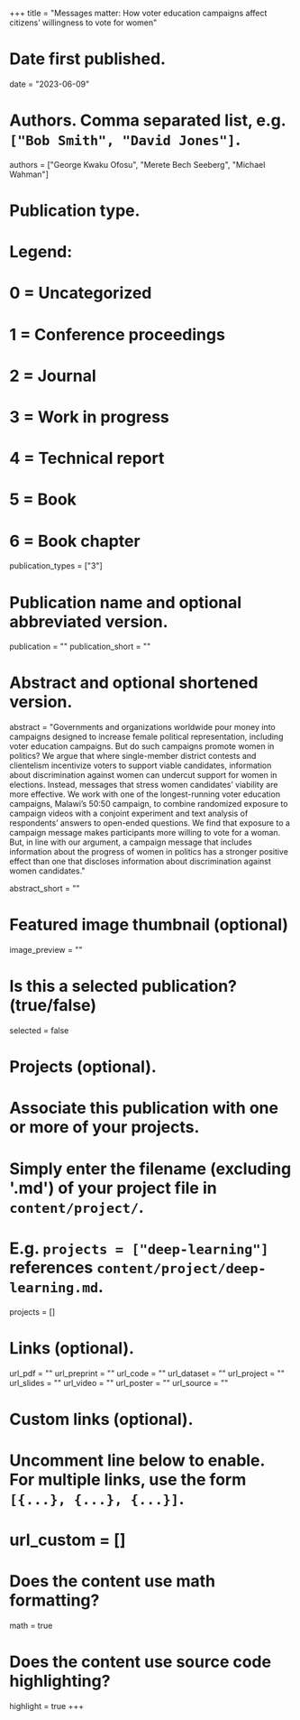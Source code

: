 +++
title = "Messages matter: How voter education campaigns affect citizens’ willingness to vote for women"

# Date first published.
date = "2023-06-09"

# Authors. Comma separated list, e.g. `["Bob Smith", "David Jones"]`.
authors = ["George Kwaku Ofosu", "Merete Bech Seeberg", "Michael Wahman"]

# Publication type.
# Legend:
# 0 = Uncategorized
# 1 = Conference proceedings
# 2 = Journal
# 3 = Work in progress
# 4 = Technical report
# 5 = Book
# 6 = Book chapter
publication_types = ["3"]

# Publication name and optional abbreviated version.
publication = ""
publication_short = ""

# Abstract and optional shortened version.
abstract = "Governments and organizations worldwide pour money into campaigns designed to increase female political representation, including voter education campaigns. But do such campaigns promote women in politics? We argue that where single-member district contests and clientelism incentivize voters to support viable candidates, information about discrimination against women can undercut support for women in elections. Instead, messages that stress women candidates’ viability are more effective. We work with one of the longest-running voter education campaigns, Malawi’s 50:50 campaign, to combine randomized exposure to campaign videos with a conjoint experiment and text analysis of respondents’ answers to open-ended questions. We find that exposure to a campaign message makes participants more willing to vote for a woman. But, in line with our argument, a campaign message that includes information about the progress of women in politics has a stronger positive effect than one that discloses information about discrimination against women candidates."

abstract_short = ""

# Featured image thumbnail (optional)
image_preview = ""

# Is this a selected publication? (true/false)
selected = false

# Projects (optional).
#   Associate this publication with one or more of your projects.
#   Simply enter the filename (excluding '.md') of your project file in `content/project/`.
#   E.g. `projects = ["deep-learning"]` references `content/project/deep-learning.md`.
projects = []

# Links (optional).
url_pdf = ""
url_preprint = ""
url_code = ""
url_dataset = ""
url_project = ""
url_slides = ""
url_video = ""
url_poster = ""
url_source = ""

# Custom links (optional).
#   Uncomment line below to enable. For multiple links, use the form `[{...}, {...}, {...}]`.
# url_custom = []

# Does the content use math formatting?
math = true

# Does the content use source code highlighting?
highlight = true
+++

